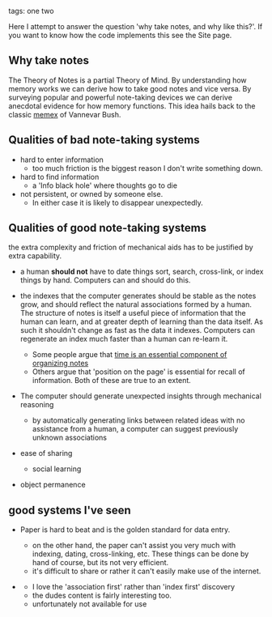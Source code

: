 tags: one two

Here I attempt to answer the question 'why take notes, and why like this?'.
If you want to know how the code implements this see the Site page.

## Why take notes
The Theory of Notes is a partial Theory of Mind.
By understanding how memory works we can derive how to take good notes and vice versa.
By surveying popular and powerful note-taking devices we can derive anecdotal evidence for how memory functions.
This idea hails back to the classic [memex](https://www.w3.org/History/1945/vbush/) of Vannevar Bush.

## Qualities of bad note-taking systems
* hard to enter information
    * too much friction is the biggest reason I don't write something down.
* hard to find information
    * a 'Info black hole' where thoughts go to die
* not persistent, or owned by someone else.
    * In either case it is likely to disappear unexpectedly.

## Qualities of good note-taking systems
the extra complexity and friction of mechanical aids has to be justified by extra capability.

* a human **should not** have to date things sort, search, cross-link, or index things by hand.
    Computers can and should do this.
* the indexes that the computer generates should be stable as the notes grow, and should reflect the natural associations 
    formed by a human. The structure of notes is itself a useful piece of information that the human can learn, 
    and at greater depth of learning than the data itself. As such it shouldn't change as fast as the data it indexes.
    Computers can regenerate an index much faster than a human can re-learn it.
    * Some people argue that [time is an essential component of organizing notes](https://thesephist.com/posts/inc/)
    * Others argue that 'position on the page' is essential for recall of information. Both of these are true to an extent.
    
* The computer should generate unexpected insights through mechanical reasoning
    * by automatically generating links between related ideas with no assistance from a human, a computer can suggest previously unknown associations
* ease of sharing
    * social learning
* object permanence


## good systems I've seen

* Paper is hard to beat and is the golden standard for data entry.
    * on the other hand, the paper can't assist you very much with indexing, dating, cross-linking, etc.
        These things can be done by hand of course, but its not very efficient.
    * it's difficult to share or rather it can't easily make use of the internet.
    
* [](https://notes.andymatuschak.org/About_these_notes)
    * I love the 'association first' rather than 'index first' discovery
    * the dudes content is fairly interesting too.
    * unfortunately not available for use
    


